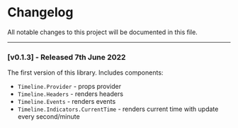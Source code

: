 # Changelog

All notable changes to this project will be documented in this file.

---

### [v0.1.3] - Released 7th June 2022

The first version of this library. Includes components:

* `Timeline.Provider` - props provider
* `Timeline.Headers` - renders headers
* `Timeline.Events` - renders events
* `Timeline.Indicators.CurrentTime` - renders current time with update every second/minute